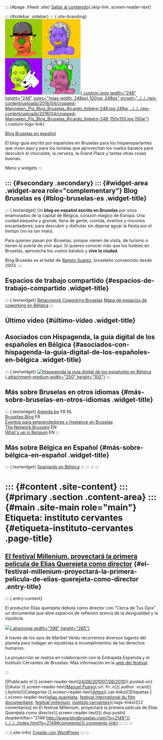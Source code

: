 ::: {#page .hfeed .site}
[Saltar al contenido](index.html#content){.skip-link
.screen-reader-text}

::: {#sidebar .sidebar}
::: {.site-branding}
[![](../../../wp-content/uploads/2016/04/cropped-Manneken_Pis_Blog_Bruselas_Ricardo_Imbern-248.jpg){.custom-logo
width="248" height="248" sizes="(max-width: 248px) 100vw, 248px"
srcset="../../../wp-content/uploads/2016/04/cropped-Manneken_Pis_Blog_Bruselas_Ricardo_Imbern-248.jpg 248w, ../../../wp-content/uploads/2016/04/cropped-Manneken_Pis_Blog_Bruselas_Ricardo_Imbern-248-150x150.jpg 150w"}](../../../index.html){.custom-logo-link}

[Blog Bruselas en español](../../../index.html)

El blog-guía escrito por españoles en Bruselas para los hispanoparlantes
que viven aquí y para los turistas que aprovechan los vuelos baratos
para descubrir el chocolate, la cerveza, la Grand Place y tantas otras
cosas buenas.

Menú y widgets
:::

::: {#secondary .secondary}
::: {#widget-area .widget-area role="complementary"}
Blog Bruselas es {#blog-bruselas-es .widget-title}
----------------

::: {.textwidget}
Un **blog en español escrito en Bruselas** por unos enamorados de la
capital de Bélgica, corazón mágico de Europa. Una ciudad pequeña y
grande, llena de gente, comida, eventos y rincones encantadores; para
descubrir y disfrutar sin dejarse aguar la fiesta por el tiempo (no es
tan malo).

Para quienes pasan por Bruselas, porque vienen de visita, de turismo o
tienen la suerte de vivir aquí. Sí quieres conocer más que los hoteles
en Bruselas, aprovecha los vuelos baratos y **vive la ciudad**.

Blog Bruselas es el bebé de [Ramón Suárez](http://www.ramonsuarez.com),
bruseleño convencido desde 2003.
:::

Espacios de trabajo compartido {#espacios-de-trabajo-compartido .widget-title}
------------------------------

::: {.textwidget}
[Betacowork Coworking Bruselas](http://www.betacowork.com) [Mapa de
espacios de coworking en Bélgica](http://coworkingbelgium.com)
:::

Último vídeo {#último-vídeo .widget-title}
------------

Asociados con Hispagenda, la guía digital de los españoles en Bélgica {#asociados-con-hispagenda-la-guía-digital-de-los-españoles-en-bélgica .widget-title}
---------------------------------------------------------------------

::: {.textwidget}
[![Hispagenda,la guía digital de los españoles en
Bélgica](../../../wp-content/uploads/2010/04/Hispagenda-250px.gif "Hispagenda, la guía digital de los españoles en Bélgica"){.attachment-medium
width="250" height="100"}](http://www.hispagenda.com)
:::

Más sobre Bruselas en otros idiomas {#más-sobre-bruselas-en-otros-idiomas .widget-title}
-----------------------------------

::: {.textwidget}
[Agenda.be](http://www.agenda.be) FR NL\
[Bruxelles Blog](http://www.bxlblog.be/) FR\
[Eventos para emprendedores y freelance en
Bruselas](http://www.betacowork.com/events/)\
[The Network
Brussels](http://groups.yahoo.com/group/TheNetworkBrussels/) EN\
[What\'s up in Belgium](http://www.whatsupin.be/) EN
:::

Más sobre Bélgica en Español {#más-sobre-bélgica-en-español .widget-title}
----------------------------

::: {.textwidget}
[Spaniards en Bélgica](http://www.spaniards.es/paises/belgica)
:::
:::
:::
:::

::: {#content .site-content}
::: {#primary .section .content-area}
::: {#main .site-main role="main"}
Etiqueta: instituto cervantes {#etiqueta-instituto-cervantes .page-title}
=============================

[El festival Millenium, proyectará la primera pelicula de Elias Querejeta como director](../../../index.html?p=2149) {#el-festival-millenium-proyectará-la-primera-pelicula-de-elias-querejeta-como-director .entry-title}
--------------------------------------------------------------------------------------------------------------------

::: {.entry-content}
<div>

El productor Elias querejeta debuta como director con "Cerca de Tus
Ojos" un documental que abre espacios de reflexión acerca de la
desigualdad y la injusticia.

</div>

<div>

[![](http://www.canaltcm.com/myfiles/elproductor/elias_querejeta.jpg){.alignnone
width="398"
height="265"}](http://www.blogbruselas.com/wp-admin/www.canaltcm.com/.../elias_querejeta.jpg)

</div>

<div>

A través de los ojos de Maribel Verdu recorremos diversos lugares del
planeta para indagar en injusticias e incumplimientos de los derechos
humanos.

</div>

<div>

La proyección se realiza en colaboración con la Embajada Española y el
Instituto Cervantes de Bruselas. Más información en la [web del
festival](http://www.festivalmillenium.org/fr/presentation/).

</div>
:::

[[Publicado el
]{.screen-reader-text}[04/06/201007/06/2010](../../../index.html?p=2149)]{.posted-on}[[[Autor
]{.screen-reader-text}[Manuel
Pueyo](../../author/easysun/index.html){.url .fn .n}]{.author
.vcard}]{.byline}[[Categorías
]{.screen-reader-text}[Artes](../../category/artes/index.html)]{.cat-links}[[Etiquetas
]{.screen-reader-text}[elias querejeta](../elias-querejeta/index.html),
[festival international du film
documentaire](../festival-international-du-film-documentaire/index.html),
[festival millenium](../festival-millenium/index.html), [instituto
cervantes](index.html)]{.tags-links}[[[2 comentarios[ en El festival
Millenium, proyectará la primera pelicula de Elias Querejeta como
director]{.screen-reader-text}]{.dsq-postid
dsqidentifier="2149 http://www.blogbruselas.com/?p=2149"}](../../../index.html?p=2149#comments)]{.comments-link}
:::
:::
:::

::: {.site-info}
[Creado con WordPress](https://es.wordpress.org/)
:::
:::
